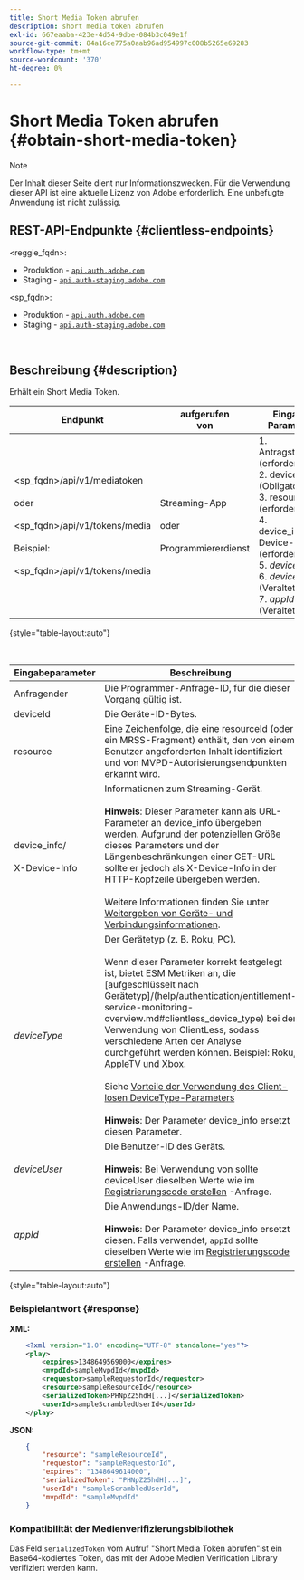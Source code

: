 ```yaml
---
title: Short Media Token abrufen
description: short media token abrufen
exl-id: 667eaaba-423e-4d54-9dbe-084b3c049e1f
source-git-commit: 84a16ce775a0aab96ad954997c008b5265e69283
workflow-type: tm+mt
source-wordcount: '370'
ht-degree: 0%

---
```


# Short Media Token abrufen {#obtain-short-media-token}

>[!NOTE]
>
>Der Inhalt dieser Seite dient nur Informationszwecken. Für die Verwendung dieser API ist eine aktuelle Lizenz von Adobe erforderlich. Eine unbefugte Anwendung ist nicht zulässig.

## REST-API-Endpunkte {#clientless-endpoints}

&lt;reggie_fqdn>:

* Produktion - [`api.auth.adobe.com`](http://api.auth.adobe.com/)
* Staging - [`api.auth-staging.adobe.com`](http://api.auth-staging.adobe.com/)

&lt;sp_fqdn>:

* Produktion - [`api.auth.adobe.com`](http://api.auth.adobe.com/)
* Staging - [`api.auth-staging.adobe.com`](http://api.auth-staging.adobe.com/)

</br>

## Beschreibung {#description}

Erhält ein Short Media Token.

| Endpunkt | aufgerufen  </br>von | Eingabe   </br>Parameter | HTTP  </br>Methode | Reaktion | HTTP  </br>Reaktion |
| --- | --- | --- | --- | --- | --- |
| &lt;sp_fqdn>/api/v1/mediatoken</br></br>  oder</br></br>&lt;sp_fqdn>/api/v1/tokens/media</br></br>Beispiel:</br></br>&lt;sp_fqdn>/api/v1/tokens/media | Streaming-App</br></br>oder</br></br>Programmiererdienst | 1. Antragsteller (erforderlich)</br>2.  deviceId (Obligatorisch)</br>3.  resource (erforderlich)</br>4.  device_info/X-Device-Info (erforderlich)</br>5.  _deviceType_</br> 6.  _deviceUser_ (Veraltet)</br>7.  _appId_ (Veraltet) | GET | XML oder JSON, die ein Base64-kodiertes Medien-Token oder Fehlerdetails enthalten, falls nicht erfolgreich. | 200 - Erfolg  </br>403 - Kein Erfolg |

{style="table-layout:auto"}

<!--
| Endpoint | Called  </br>By | Input   </br>Params | HTTP  </br>Method | Response | HTTP  </br>Response |
| --- | --- | --- | --- | --- | --- |
| `<SP_FQDN>/api/v1/mediatoken`</br></br>  or</br></br>`<SP_FQDN>/api/v1/tokens/media`</br></br>For example:</br></br>`<SP_FQDN>/api/v1/tokens/media` | Streaming App</br></br>or</br></br>Programmer Service | <ol><li>requestor (Mandatory)</l><li>deviceId (Mandatory)</li><li>resource (Mandatory)</li><li>device_info/X-Device-Info (Mandatory)</li><li>_deviceType_</li><li>_deviceUser_ (Deprecated)</li><li>_appId_ (Deprecated)</li></ol> | GET | XML or JSON containing an Base64 encoded media token or error details if unsuccessful. | 200 - Success  </br>403 - No Success |
-->

</br>

| Eingabeparameter | Beschreibung |
| --- | --- |
| Anfragender | Die Programmer-Anfrage-ID, für die dieser Vorgang gültig ist. |
| deviceId | Die Geräte-ID-Bytes. |
| resource | Eine Zeichenfolge, die eine resourceId (oder ein MRSS-Fragment) enthält, den von einem Benutzer angeforderten Inhalt identifiziert und von MVPD-Autorisierungsendpunkten erkannt wird. |
| device_info/</br></br>X-Device-Info | Informationen zum Streaming-Gerät.</br></br>**Hinweis**: Dieser Parameter kann als URL-Parameter an device_info übergeben werden. Aufgrund der potenziellen Größe dieses Parameters und der Längenbeschränkungen einer GET-URL sollte er jedoch als X-Device-Info in der HTTP-Kopfzeile übergeben werden. </br></br>Weitere Informationen finden Sie unter [Weitergeben von Geräte- und Verbindungsinformationen](/help/authentication/passing-client-information-device-connection-and-application.md). |
| _deviceType_ | Der Gerätetyp (z. B. Roku, PC).</br></br>Wenn dieser Parameter korrekt festgelegt ist, bietet ESM Metriken an, die [aufgeschlüsselt nach Gerätetyp]/(help/authentication/entitlement-service-monitoring-overview.md#clientless_device_type) bei der Verwendung von ClientLess, sodass verschiedene Arten der Analyse durchgeführt werden können. Beispiel: Roku, AppleTV und Xbox.</br></br>Siehe [Vorteile der Verwendung des Client-losen DeviceType-Parameters ](/help/authentication/benefits-of-using-the-clientless-devicetype-parameter-in-pass-metrics.md)</br></br>**Hinweis**: Der Parameter device_info ersetzt diesen Parameter. |
| _deviceUser_ | Die Benutzer-ID des Geräts.</br></br>**Hinweis**: Bei Verwendung von sollte deviceUser dieselben Werte wie im [Registrierungscode erstellen](/help/authentication/registration-code-request.md) -Anfrage. |
| _appId_ | Die Anwendungs-ID/der Name. </br></br>**Hinweis**: Der Parameter device_info ersetzt diesen. Falls verwendet, `appId` sollte dieselben Werte wie im [Registrierungscode erstellen](/help/authentication/registration-code-request.md) -Anfrage. |

{style="table-layout:auto"}

### Beispielantwort {#response}

**XML:**

```XML
    <?xml version="1.0" encoding="UTF-8" standalone="yes"?>
    <play>
        <expires>1348649569000</expires>
        <mvpdId>sampleMvpdId</mvpdId>
        <requestor>sampleRequestorId</requestor>
        <resource>sampleResourceId</resource>
        <serializedToken>PHNpZ25hdH[...]</serializedToken>
        <userId>sampleScrambledUserId</userId>
    </play>
```



**JSON:**

```JSON
    {
        "resource": "sampleResourceId",
        "requestor": "sampleRequestorId",
        "expires": "1348649614000",
        "serializedToken": "PHNpZ25hdH[...]",
        "userId": "sampleScrambledUserId",
        "mvpdId": "sampleMvpdId"
    }
```



### Kompatibilität der Medienverifizierungsbibliothek

Das Feld `serializedToken` vom Aufruf &quot;Short Media Token abrufen&quot;ist ein Base64-kodiertes Token, das mit der Adobe Medien Verification Library verifiziert werden kann.
